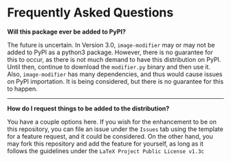 # Frequently Asked Questions

**Will this package ever be added to PyPI?**

The future is uncertain. In Version 3.0, `image-modifier` may or may not be added to PyPI as a python3 package. However, there is no guarantee for this to occur, as there is not much demand to have this distribution on PyPI. Until then, continue to download the `modifier.py` binary and then use it. Also, `image-modifier` has many dependencies, and thus would cause issues on PyPI importation. It is being considered, but there is no guarantee for this to happen.

___

**How do I request things to be added to the distribution?**

You have a couple options here. If you wish for the enhancement to be on this repository, you can file an issue under the `Issues` tab using the template for a 
feature request, and it could be considered. On the other hand, you may fork this repository and add the feature for yourself, as long as it follows the guidelines
under the `LaTeX Project Public License v1.3c`
